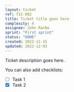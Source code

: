 ```yaml
---
layout: ticket
ref: TIC-002
title: Ticket title goes here
complexity: 4
assignee: John Ranbo
sprint: "First sprint"
status: "DONE"
created: 2022-11-15
updated: 2022-12-03
---
```

Ticket description goes here.

You can also add checklists:

- [ ] Task 1
- [x] Task 2
